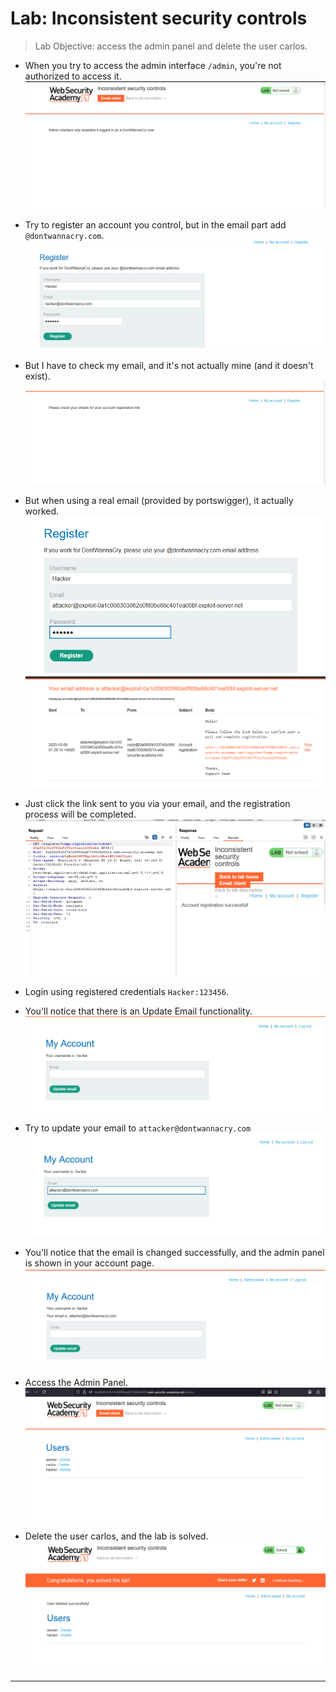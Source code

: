 # Lab: Inconsistent security controls

> Lab Objective: access the admin panel and delete the user carlos.

- When you try to access the admin interface `/admin`, you're not authorized to access it.
  ![1st screenshot](./attachments/1.png)

- Try to register an account you control, but in the email part add `@dontwannacry.com`.
  ![2nd screenshot](./attachments/2.png)

- But I have to check my email, and it's not actually mine (and it doesn't exist).
  ![3rd screenshot](./attachments/3.png)

- But when using a real email (provided by portswigger), it actually worked.
  ![4th screenshot](./attachments/4.png)
  ![5th screenshot](./attachments/5.png)

- Just click the link sent to you via your email, and the registration process will be completed.
  ![6th screenshot](./attachments/6.png)

- Login using registered credentials `Hacker:123456`.

- You'll notice that there is an Update Email functionality.
  ![7th screenshot](./attachments/7.png)

- Try to update your email to `attacker@dontwannacry.com`
  ![8th screenshot](./attachments/8.png)

- You'll notice that the email is changed successfully, and the admin panel is shown in your account page.
  ![9th screenshot](./attachments/9.png)

- Access the Admin Panel.
  ![10th screenshot](./attachments/10.png)

- Delete the user carlos, and the lab is solved.
  ![11th screenshot](./attachments/11.png)

---

